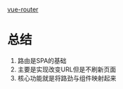 [vue-router](https://juejin.im/post/6857124868359061512)

# 总结
1. 路由是SPA的基础
2. 主要是实现改变URL但是不刷新页面
3. 核心功能就是将路劲与组件映射起来